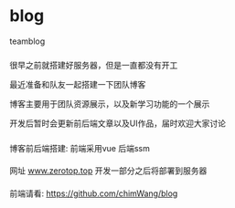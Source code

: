 # blog
teamblog

#####

很早之前就搭建好服务器，但是一直都没有开工

最近准备和队友一起搭建一下团队博客

博客主要用于团队资源展示，以及新学习功能的一个展示

开发后暂时会更新前后端文章以及UI作品，届时欢迎大家讨论
#####

博客前后端搭建:
前端采用vue
后端ssm

####

网址 www.zerotop.top
开发一部分之后将部署到服务器


####

前端请看: https://github.com/chimWang/blog
